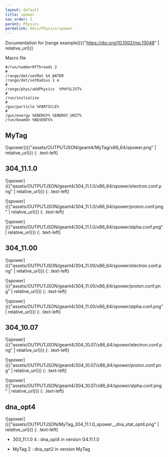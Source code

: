 ```yaml
---
layout: default
title: spower
nav_order: 1
parent: Physics
permalink: docs/Physics/spower
---
```

Documentation for [range example]({{"https://doi.org/10.1002/mp.13048" | relative_url}}) 

Macro file
```
#/run/numberOfThreads 2
#
/range/det/setMat G4_WATER
/range/det/setRadius 1 m
#
/range/phys/addPhysics  %PHYSLIST%
#
/run/initialize
#
/gun/particle %PARTICLE%
#
/gun/energy %ENERGY% %ENERGY_UNIT%
/run/beamOn %NEVENTS%
```

## MyTag

![spower]({{"assets/OUTPUTJSON/geant4/MyTag/x86_64/spower.png" | relative_url}})
{: .text-left}

## 304_11.1.0
![spower]({{"assets/OUTPUTJSON/geant4/304_11.1.0/x86_64/spower/electron.conf.png" | relative_url}})
{: .text-left}

![spower]({{"assets/OUTPUTJSON/geant4/304_11.1.0/x86_64/spower/proton.conf.png" | relative_url}})
{: .text-left}

![spower]({{"assets/OUTPUTJSON/geant4/304_11.1.0/x86_64/spower/alpha.conf.png" | relative_url}})
{: .text-left}

## 304_11.00
![spower]({{"assets/OUTPUTJSON/geant4/304_11.00/x86_64/spower/electron.conf.png" | relative_url}})
{: .text-left}

![spower]({{"assets/OUTPUTJSON/geant4/304_11.00/x86_64/spower/proton.conf.png" | relative_url}})
{: .text-left}

![spower]({{"assets/OUTPUTJSON/geant4/304_11.00/x86_64/spower/alpha.conf.png" | relative_url}})
{: .text-left}

## 304_10.07
![spower]({{"assets/OUTPUTJSON/geant4/304_10.07/x86_64/spower/electron.conf.png" | relative_url}})
{: .text-left}

![spower]({{"assets/OUTPUTJSON/geant4/304_10.07/x86_64/spower/proton.conf.png" | relative_url}})
{: .text-left}

![spower]({{"assets/OUTPUTJSON/geant4/304_10.07/x86_64/spower/alpha.conf.png" | relative_url}})
{: .text-left}

## dna_opt4

![spower]({{"assets/OUTPUTJSON/MyTag_304_11.1.0_spower__dna_stat_opt4.png" | relative_url}})
{: .text-left}

- 303_11.1.0 4 : dna_opt4 in version G4.11.1.0

- MyTag 2 : dna_opt2 in version MyTag
